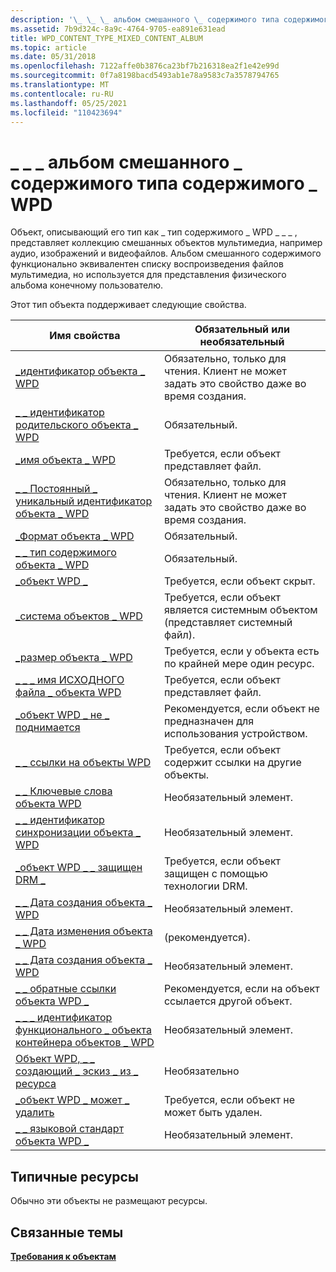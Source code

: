 ```yaml
---
description: '\_ \_ \_ альбом смешанного \_ содержимого типа содержимого \_ WPD'
ms.assetid: 7b9d324c-8a9c-4764-9705-ea891e631ead
title: WPD_CONTENT_TYPE_MIXED_CONTENT_ALBUM
ms.topic: article
ms.date: 05/31/2018
ms.openlocfilehash: 7122affe0b3876ca23bf7b216318ea2f1e42e99d
ms.sourcegitcommit: 0f7a8198bacd5493ab1e78a9583c7a3578794765
ms.translationtype: MT
ms.contentlocale: ru-RU
ms.lasthandoff: 05/25/2021
ms.locfileid: "110423694"
---
```

# <a name="wpd_content_type_mixed_content_album"></a>\_ \_ \_ альбом смешанного \_ содержимого типа содержимого \_ WPD

Объект, описывающий его тип как \_ тип содержимого \_ WPD \_ \_ \_ , представляет коллекцию смешанных объектов мультимедиа, например аудио, изображений и видеофайлов. Альбом смешанного содержимого функционально эквивалентен списку воспроизведения файлов мультимедиа, но используется для представления физического альбома конечному пользователю.

Этот тип объекта поддерживает следующие свойства.



| Имя свойства      | Обязательный или необязательный               |
|-----------------------------------------------------------------------------------------------------------------------|--------------------------------------------------------------------------------|
| [\_идентификатор объекта \_ WPD](object-properties.md)                                                                | Обязательно, только для чтения. Клиент не может задать это свойство даже во время создания. |
| [\_ \_ идентификатор родительского объекта \_ WPD](object-properties.md)                                                 | Обязательный.                                                                      |
| [\_имя объекта \_ WPD](object-properties.md)                                                            | Требуется, если объект представляет файл.                                      |
| [\_ \_ Постоянный \_ уникальный идентификатор объекта \_ WPD](object-properties.md)                          | Обязательно, только для чтения. Клиент не может задать это свойство даже во время создания. |
| [\_Формат объекта \_ WPD](object-properties.md)                                                        | Обязательный.                                                                      |
| [\_ \_ тип содержимого объекта \_ WPD](object-properties.md)                                           | Обязательный.                                                                      |
| [\_объект WPD \_](object-properties.md)                                                    | Требуется, если объект скрыт.                                              |
| [\_система объектов \_ WPD](object-properties.md)                                                    | Требуется, если объект является системным объектом (представляет системный файл).          |
| [\_размер объекта \_ WPD](object-properties.md)                                                            | Требуется, если у объекта есть по крайней мере один ресурс.                              |
| [\_ \_ \_ имя ИСХОДНОГО файла \_ объекта WPD](object-properties.md)                              | Требуется, если объект представляет файл.                                      |
| [\_объект WPD \_ не \_ поднимается](object-properties.md)                                       | Рекомендуется, если объект не предназначен для использования устройством.          |
| [\_ \_ ссылки на объекты WPD](object-properties.md)                                                | Требуется, если объект содержит ссылки на другие объекты.                        |
| [\_ \_ Ключевые слова объекта WPD](object-properties.md)                                                    | Необязательный элемент.                                                                      |
| [\_ \_ идентификатор синхронизации объекта \_ WPD](object-properties.md)                                                     | Необязательный элемент.                                                                      |
| [\_объект WPD \_ \_ защищен DRM \_](object-properties.md)                                  | Требуется, если объект защищен с помощью технологии DRM.                         |
| [\_ \_ Дата создания объекта \_ WPD](object-properties.md)                                           | Необязательный элемент.                                                                      |
| [\_ \_ Дата изменения объекта \_ WPD](object-properties.md)                                         | (рекомендуется).                                                                   |
| [\_ \_ Дата создания объекта \_ WPD](object-properties.md)                                         | Необязательный элемент.                                                                      |
| [\_ \_ обратные ссылки объекта WPD \_](object-properties.md)                                                                | Рекомендуется, если на объект ссылается другой объект.                     |
| [\_ \_ \_ идентификатор функционального \_ объекта контейнера объектов \_ WPD](object-properties.md)     | Необязательный элемент.                                                                      |
| [Объект WPD, \_ \_ создающий \_ эскиз \_ из \_ ресурса](object-properties.md) | Необязательно                                                                       |
| [\_объект WPD \_ может \_ удалить](object-properties.md)                                                                     | Требуется, если объект не может быть удален.                                      |
| [\_ \_ языковой стандарт объекта WPD \_](object-properties.md)                                                                | Необязательный элемент.                                                                      |



 

## <a name="typical-resources"></a>Типичные ресурсы

Обычно эти объекты не размещают ресурсы.

## <a name="related-topics"></a>Связанные темы

<dl> <dt>

[**Требования к объектам**](requirements-for-objects.md)
</dt> </dl>

 

 



